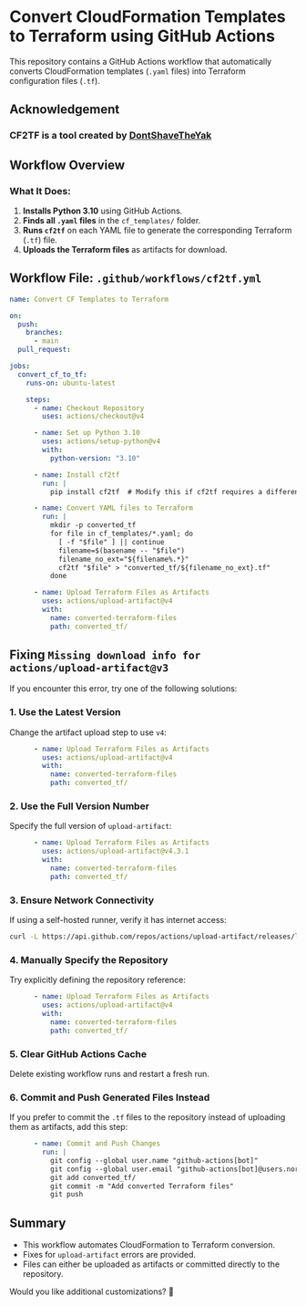 # Convert CloudFormation Templates to Terraform using GitHub Actions

This repository contains a GitHub Actions workflow that automatically converts CloudFormation templates (`.yaml` files) into Terraform configuration files (`.tf`).

## Acknowledgement 
### CF2TF is a tool created by [DontShaveTheYak](https://github.com/DontShaveTheYak/cf2tf)

## Workflow Overview

### What It Does:

1. **Installs Python 3.10** using GitHub Actions.
2. **Finds all `.yaml` files** in the `cf_templates/` folder.
3. **Runs `cf2tf`** on each YAML file to generate the corresponding Terraform (`.tf`) file.
4. **Uploads the Terraform files** as artifacts for download.

## Workflow File: `.github/workflows/cf2tf.yml`

```yaml
name: Convert CF Templates to Terraform

on:
  push:
    branches:
      - main
  pull_request:

jobs:
  convert_cf_to_tf:
    runs-on: ubuntu-latest

    steps:
      - name: Checkout Repository
        uses: actions/checkout@v4

      - name: Set up Python 3.10
        uses: actions/setup-python@v4
        with:
          python-version: "3.10"

      - name: Install cf2tf
        run: |
          pip install cf2tf  # Modify this if cf2tf requires a different install method

      - name: Convert YAML files to Terraform
        run: |
          mkdir -p converted_tf
          for file in cf_templates/*.yaml; do
            [ -f "$file" ] || continue
            filename=$(basename -- "$file")
            filename_no_ext="${filename%.*}"
            cf2tf "$file" > "converted_tf/${filename_no_ext}.tf"
          done

      - name: Upload Terraform Files as Artifacts
        uses: actions/upload-artifact@v4
        with:
          name: converted-terraform-files
          path: converted_tf/
```

## Fixing `Missing download info for actions/upload-artifact@v3`

If you encounter this error, try one of the following solutions:

### 1. Use the Latest Version

Change the artifact upload step to use `v4`:

```yaml
      - name: Upload Terraform Files as Artifacts
        uses: actions/upload-artifact@v4
        with:
          name: converted-terraform-files
          path: converted_tf/
```

### 2. Use the Full Version Number

Specify the full version of `upload-artifact`:

```yaml
      - name: Upload Terraform Files as Artifacts
        uses: actions/upload-artifact@v4.3.1
        with:
          name: converted-terraform-files
          path: converted_tf/
```

### 3. Ensure Network Connectivity

If using a self-hosted runner, verify it has internet access:

```bash
curl -L https://api.github.com/repos/actions/upload-artifact/releases/latest
```

### 4. Manually Specify the Repository

Try explicitly defining the repository reference:

```yaml
      - name: Upload Terraform Files as Artifacts
        uses: actions/upload-artifact@v4
        with:
          name: converted-terraform-files
          path: converted_tf/
```

### 5. Clear GitHub Actions Cache

Delete existing workflow runs and restart a fresh run.

### 6. Commit and Push Generated Files Instead

If you prefer to commit the `.tf` files to the repository instead of uploading them as artifacts, add this step:

```yaml
      - name: Commit and Push Changes
        run: |
          git config --global user.name "github-actions[bot]"
          git config --global user.email "github-actions[bot]@users.noreply.github.com"
          git add converted_tf/
          git commit -m "Add converted Terraform files"
          git push
```

## Summary

- This workflow automates CloudFormation to Terraform conversion.
- Fixes for `upload-artifact` errors are provided.
- Files can either be uploaded as artifacts or committed directly to the repository.

Would you like additional customizations? 🚀
